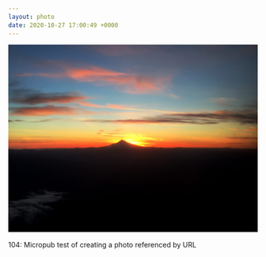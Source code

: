 ```yaml
---
layout: photo
date: 2020-10-27 17:00:49 +0000
---
```

![](/images/sunset.jpg)
  
104: Micropub test of creating a photo referenced by URL
